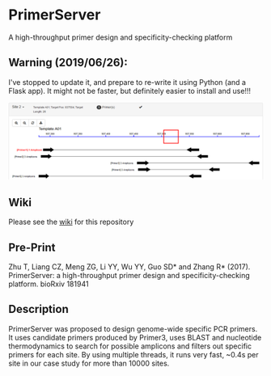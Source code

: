 # PrimerServer
A high-throughput primer design and specificity-checking platform

## Warning (2019/06/26):

I've stopped to update it, and prepare to re-write it using Python (and a Flask app). It might not be faster, but definitely easier to install and use!!! 

![screenshot]( https://raw.githubusercontent.com/billzt/figure/master/PrimerServer-UI-typeA.png ) <br/>

## Wiki
Please see the [wiki](https://github.com/billzt/PrimerServer/wiki) for this repository

## Pre-Print
Zhu T, Liang CZ, Meng ZG, Li YY, Wu YY, Guo SD* and Zhang R* (2017). PrimerServer: a high-throughput primer design and specificity-checking platform. bioRxiv 181941

## Description
PrimerServer was proposed to design genome-wide specific PCR primers. It uses candidate primers produced by Primer3, uses BLAST and nucleotide thermodynamics to search for possible amplicons and filters out specific primers for each site. By using multiple threads, it runs very fast, ~0.4s per site in our case study for more than 10000 sites. 
